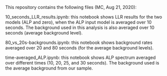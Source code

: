 This repository contains the following files (MC, Aug 21, 2020):

10_seconds_LLR_results.ipynb: this notebook shows LLR results for the two models (ALP and zero), when the ALP input model is averaged over 10 seconds. 
The background used in this analysis is also averaged over 10 seconds (average background level).

80_vs_20s-backgrounds.ipynb: this notebook shows background rates averaged over 20 and 80 seconds (for the average background levels). 

time-averaged_ALP.ipynb: this notebook shows ALP spectrum averaged over different times (10, 20, 25, and 30 seconds). The background used is the 
average background from our sample. 
